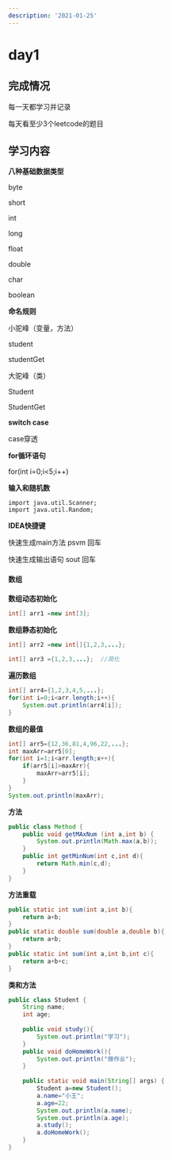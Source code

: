 ```yaml
---
description: '2021-01-25'
---
```


# day1

## 完成情况

每一天都学习并记录


每天看至少3个leetcode的题目


## 学习内容

**八种基础数据类型**

byte

short

int

long

float

double

char

boolean

**命名规则**

小驼峰（变量，方法）

student

studentGet

大驼峰（类）

Student

StudentGet

**switch case**

case穿透

**for循环语句**

for\(int i=0;i&lt;5;i++\)

**输入和随机数**

```text
import java.util.Scanner;
import java.util.Random;
```

**IDEA快捷键**

快速生成main方法 psvm 回车

快速生成输出语句 sout 回车

#### **数组**

**数组动态初始化**

```java
int[] arr1 =new int[3];
```

**数组静态初始化**

```java
int[] arr2 =new int[]{1,2,3,...};
​
int[] arr3 ={1,2,3,...};  //简化
```

**遍历数组**

```java
int[] arr4={1,2,3,4,5,...};
for(int i=0;i<arr.length;i++){
    System.out.println(arr4[i]);
}
```

**数组的最值**

```java
int[] arr5={12,36,81,4,96,22,...};
int maxArr=arr5[0];
for(int i=1;i<arr.length;x++){
    if(arr5[i]>maxArr){
        maxArr=arr5[i];
    }
}
System.out.println(maxArr);
```

**方法**

```java
public class Method {
    public void getMAxNum (int a,int b) {
        System.out.println(Math.max(a,b));
    }
    public int getMinNum(int c,int d){
        return Math.min(c,d);
    }
}
```

**方法重载**

```java
public static int sum(int a,int b){
    return a+b;
}
public static double sum(double a,double b){
    return a+b;
}
public static int sum(int a,int b,int c){
    return a+b+c;
}
```

**类和方法**

```java
public class Student {
    String name;
    int age;
​
    public void study(){
        System.out.println("学习");
    }
    public void doHomeWork(){
        System.out.println("做作业");
    }
​
    public static void main(String[] args) {
        Student a=new Student();
        a.name="小王";
        a.age=22;
        System.out.println(a.name);
        System.out.println(a.age);
        a.study();
        a.doHomeWork();
    }
}
```

